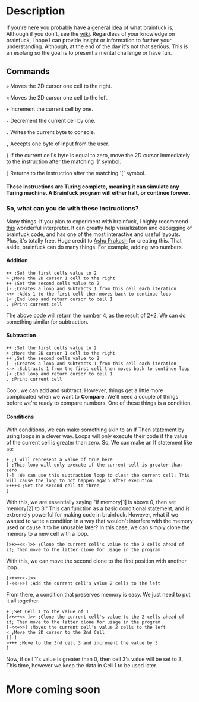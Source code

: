# Description
If you're here you probably have a general idea of what brainfuck is, Although if you don't, see the [wiki](https://en.wikipedia.org/wiki/Brainfuck).
Regardless of your knowledge on brainfuck, I hope I can provide insight or information to further your understanding. Although, at the end of the day
it's not that serious. This is an esolang so the goal is to present a mental challenge or have fun.

## Commands
`>` Moves the 2D cursor one cell to the right.

`<` Moves the 2D cursor one cell to the left.

`+` Increment the current cell by one.

`-` Decrement the current cell by one.

`.` Writes the current byte to console.

`,` Accepts one byte of input from the user.

`[` If the current cell's byte is equal to zero, move the 2D cursor immediately to the instruction after the matching '\]' symbol.

`]` Returns to the instruction after the matching '\[' symbol.

#### These instructions are Turing complete, meaning it can simulate any Turing machine. A Brainfuck program will either halt, or continue forever.

### So, what can you do with these instructions?

Many things. If you plan to experiment with brainfuck, I highly recommend [this](https://ashupk.github.io/Brainfuck/brainfuck-visualizer-master/) wonderful interpreter.
It can greatly help visualization and debugging of brainfuck code, and has one of the most interactive and useful layouts. Plus, it's totally free. Huge credit to
[Ashu Prakash](https://ashupk.github.io/) for creating this. That aside, brainfuck can do many things. For example, adding two numbers.

#### Addition

```
++ ;Set the first cells value to 2
> ;Move the 2D cursor 1 cell to the right
++ ;Set the second cells value to 2
[- ;Creates a loop and subtracts 1 from this cell each iteration
<+> ;Adds 1 to the first cell then moves back to continue loop
]< ;End loop and return cursor to cell 1
. ;Print current cell
```

The above code will return the number 4, as the result of 2+2. We can do something similar for subtraction.

#### Subtraction

```
++ ;Set the first cells value to 2
> ;Move the 2D cursor 1 cell to the right
++ ;Set the second cells value to 2
[- ;Creates a loop and subtracts 1 from this cell each iteration
<-> ;Subtracts 1 from the first cell then moves back to continue loop
]< ;End loop and return cursor to cell 1
. ;Print current cell
```

Cool, we can add and subtract. However, things get a little more complicated when we want to **Compare**. We'll need a couple of things before we're ready to
compare numbers. One of these things is a condition.

#### Conditions

With conditions, we can make something akin to an If Then statement by using loops in a clever way. Loops will only execute their code
if the value of the current cell is greater than zero. So, We can make an If statement like so:

```
+ ;1 will represent a value of true here
[ ;This loop will only execute if the current cell is greater than zero
[-] ;We can use this subtraction loop to clear the current cell; This will cause the loop to not happen again after execution
>+++< ;Set the second cell to three
]
```

With this, we are essentially saying "if memory\[1] is above 0, then set memory\[2] to 3." This can function as a basic conditional statement,
and is extremely powerful for making code in brainfuck. However, what if we wanted to write a condition in a way that wouldn't interfere with the memory used or
cause it to be unusable later? In this case, we can simply clone the memory to a new cell with a loop.

```
[>+>+<<-]>> ;Clone the current cell's value to the 2 cells ahead of it; Then move to the latter clone for usage in the program
```

With this, we can move the second clone to the first position with another loop.

```
[>+>+<<-]>>
[-<<+>>] ;Add the current cell's value 2 cells to the left
```

From there, a condition that preserves memory is easy. We just need to put it all together.

```
+ ;Set Cell 1 to the value of 1
[>+>+<<-]>> ;Clone the current cell's value to the 2 cells ahead of it; Then move to the latter clone for usage in the program
[-<<+>>] ;Moves the current cell's value 2 cells to the left
< ;Move the 2D cursor to the 2nd Cell
[[-]
>+++ ;Move to the 3rd cell 3 and increment the value by 3
]
```

Now, if cell 1's value is greater than 0, then cell 3's value will be set to 3. This time, however we keep the data in Cell 1 to be used later.

# More coming soon

